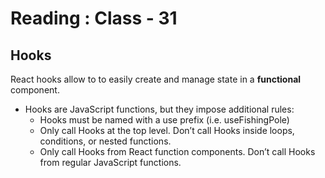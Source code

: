 # Reading : Class - 31

## Hooks
React hooks allow to to easily create and manage state in a **functional** component.

- Hooks are JavaScript functions, but they impose additional rules:
    * Hooks must be named with a use prefix (i.e. useFishingPole)
    * Only call Hooks at the top level. Don’t call Hooks inside loops, conditions, or nested functions.
    * Only call Hooks from React function components. Don’t call Hooks from regular JavaScript functions. 